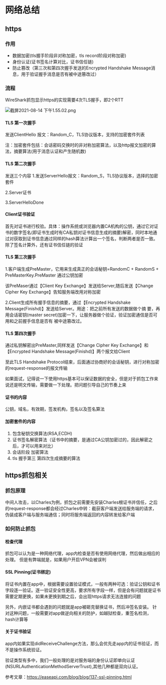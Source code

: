 # 网络总结
## https
### 作用
- 数据加密(tls握手阶段非对称加密，tls record阶段对称加密)
- 身份认证(证书签名计算对比，证书信任链)
- 防止篡改（第三次和第四次握手发送的Encrypted Handshake Message消息，用于验证握手消息是否有被中途篡改过）
### 流程
WireShark抓包显示https的实现需要4次TLS握手，即2个RTT

![截屏2021-08-14 下午1.55.02.png](https://p9-juejin.byteimg.com/tos-cn-i-k3u1fbpfcp/91a3158a917f40c78f000291e15a506b~tplv-k3u1fbpfcp-watermark.image)
#### TLS 第一次握手
发送ClientHello 报文：Random_C，TLS协议版本，支持的加密套件列表

注：加密套件包括：会话密码交换时的非对称加密算法，以及http报文加密的算法，摘要算法(用于消息认证和产生随机数)
#### TLS 第二次握手
发送三个内容
1.发送ServerHello报文：Random_S，TLS协议版本，选择的加密套件

2.Server证书

3.ServerHelloDone

#### Client证书验证
首先对证书进行校验。具体：操作系统或浏览器内置CA机构的公钥，通过它对证书的数字签名(即证书生成时有CA私钥对证书信息生成的摘要)解密，同时本地通过对获取到证书信息通过同样的hash算法计算出一个签名，判断两者是否一致。除了签名计算外，还有证书信任链的验证

#### TLS 第三次握手
1.客户端生成PreMaster，它用来生成真正的会话秘钥=RandomC + RandomS + PreMasterKey.PreMaster 通过公钥加密

该PreMaser通过【Client Key Exchange】发送给Server,随后发送【Change Cipher Key Exchange】告知服务端改用对称加密

2.Client生成所有握手信息的摘要，通过【Encrypted Handshake Message(Finishd)】发送给Server。用途：把之前所有发送的数据做个摘 要，再用会话密钥(master secret)加密一下，让服务器做个验证，验证加密通信是否可用和之前握手信息是否有 被中途篡改过。

#### TLS 第四次握手
通过私钥解密出PreMaster,同样发送【Change Cipher Key Exchange】和【Encrypted Handshake Message(Finishd)】两个报文给Client

至此TLS Handshake Protocol结束，后面通过协商好的会话秘钥，进行对称加密的request-response的报文传输

如果面试，记得说一下使用https基本可以保证数据的安全，但是对于抓包工作来说还是明文传输，需要做一下处理。把问题引导自己的节奏上来

#### 证书的内容
公钥，域名，有效期，签发机构，签名以及签名算法

#### 加密套件的内容
1. 包含秘钥交换算法(RSA,ECDH)
2. 证书签名解密算法（证书中的摘要，是通过CA公钥加密过的，因此解密之后，才可以用来对比）
3. 会话阶段 加密算法
4. tls 握手第三 第四次生成摘要的算法

## https抓包相关

### 抓包原理
中间人攻击，以Charles为例，抓包之前需要先安装Charles根证书并信任，之后的request-response都会经过Charles中转：截获客户端发送给服务端的请求，伪装成客户端与服务端通信；同时将服务端返回的内容转发给客户端

### 如何防止抓包
#### 检查代理
抓包可以认为是一种网络代理，app内检查是否有使用网络代理，然后做出相应的处理。
但是有弊端就是，如果用户开启VPN会被误判

#### SSL Pinning(证书绑定)
将证书内置在app中，根据需要设置验证模式，一般有两种可选：验证公钥和证书字段逐一验证。逐一验证安全性更高，要求所有字段一样，但是会有问题就是证书需要定期更换，如果未更换到期之后，会出现https请求无法连接的问题

另外，内嵌证书都会遇到的问题就是app被砸克替换证书，然后冲签名安装。
针对这种问题，一般需要对app做逆向相关的防护，如越狱检查，重签名检测，hash计算等

#### 关于证书验证
app内如果实现didReceiveChallenge方法，那么会优先走app内的证书验证，而不是操作系统验证。

验证类型有多中，我们一般处理的是对服务端的身份认证即单向认证(NSURLAuthenticationMethodServerTrust),其他几种都是双向认证。

参考文章：https://easeapi.com/blog/blog/137-ssl-pinning.html



